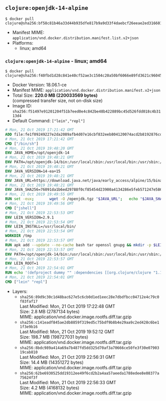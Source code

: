 ## `clojure:openjdk-14-alpine`

```console
$ docker pull clojure@sha256:bf58c81b46a33d44b935dfe817b9a9d33f4daebcf26eeae2ed316601d64741d8
```

-	Manifest MIME: `application/vnd.docker.distribution.manifest.list.v2+json`
-	Platforms:
	-	linux; amd64

### `clojure:openjdk-14-alpine` - linux; amd64

```console
$ docker pull clojure@sha256:f40fbd1d28c841e40cf52ae3c1504c20a50bf6066e89fd3621c960459483c45e
```

-	Docker Version: 18.06.1-ce
-	Manifest MIME: `application/vnd.docker.distribution.manifest.v2+json`
-	Total Size: **220.0 MB (220033569 bytes)**  
	(compressed transfer size, not on-disk size)
-	Image ID: `sha256:f51497e91201204f51b7eed0e4c842be48b422889bc45d526fdd018c4b3113d4`
-	Default Command: `["lein","repl"]`

```dockerfile
# Mon, 21 Oct 2019 17:21:42 GMT
ADD file:fe1f09249227e2da2089afb4d07e16cbf832eeb804120074acd2b8192876cd28 in / 
# Mon, 21 Oct 2019 17:21:42 GMT
CMD ["/bin/sh"]
# Mon, 21 Oct 2019 19:48:20 GMT
ENV JAVA_HOME=/opt/openjdk-14
# Mon, 21 Oct 2019 19:48:21 GMT
ENV PATH=/opt/openjdk-14/bin:/usr/local/sbin:/usr/local/bin:/usr/sbin:/usr/bin:/sbin:/bin
# Mon, 21 Oct 2019 19:48:21 GMT
ENV JAVA_VERSION=14-ea+15
# Mon, 21 Oct 2019 19:48:21 GMT
ENV JAVA_URL=https://download.java.net/java/early_access/alpine/15/binaries/openjdk-14-ea+15_linux-x64-musl_bin.tar.gz
# Mon, 21 Oct 2019 19:48:21 GMT
ENV JAVA_SHA256=76091da1b6ed29788f0cf85454d23900a4134286e5feb571247e5861f618d3cd
# Mon, 21 Oct 2019 19:49:55 GMT
RUN set -eux; 		wget -O /openjdk.tgz "$JAVA_URL"; 	echo "$JAVA_SHA256 */openjdk.tgz" | sha256sum -c -; 	mkdir -p "$JAVA_HOME"; 	tar --extract --file /openjdk.tgz --directory "$JAVA_HOME" --strip-components 1; 	rm /openjdk.tgz; 		java -Xshare:dump; 		java --version; 	javac --version
# Mon, 21 Oct 2019 19:49:56 GMT
CMD ["jshell"]
# Mon, 21 Oct 2019 22:53:53 GMT
ENV LEIN_VERSION=2.9.1
# Mon, 21 Oct 2019 22:53:54 GMT
ENV LEIN_INSTALL=/usr/local/bin/
# Mon, 21 Oct 2019 22:53:54 GMT
WORKDIR /tmp
# Mon, 21 Oct 2019 22:53:57 GMT
RUN apk add --update --no-cache bash tar openssl gnupg && mkdir -p $LEIN_INSTALL && wget -q https://raw.githubusercontent.com/technomancy/leiningen/$LEIN_VERSION/bin/lein-pkg && echo "Comparing lein-pkg checksum ..." && sha1sum lein-pkg && echo "93be2c23ab4ff2fc4fcf531d7510ca4069b8d24a *lein-pkg" | sha1sum -c - && mv lein-pkg $LEIN_INSTALL/lein && chmod 0755 $LEIN_INSTALL/lein && wget -q https://github.com/technomancy/leiningen/releases/download/$LEIN_VERSION/leiningen-$LEIN_VERSION-standalone.zip && wget -q https://github.com/technomancy/leiningen/releases/download/$LEIN_VERSION/leiningen-$LEIN_VERSION-standalone.zip.asc && gpg --batch --keyserver pool.sks-keyservers.net --recv-key 2B72BF956E23DE5E830D50F6002AF007D1A7CC18 && echo "Verifying Jar file signature ..." && gpg --verify leiningen-$LEIN_VERSION-standalone.zip.asc && rm leiningen-$LEIN_VERSION-standalone.zip.asc && mkdir -p /usr/share/java && mv leiningen-$LEIN_VERSION-standalone.zip /usr/share/java/leiningen-$LEIN_VERSION-standalone.jar && apk del tar openssl gnupg
# Mon, 21 Oct 2019 22:53:57 GMT
ENV PATH=/opt/openjdk-14/bin:/usr/local/sbin:/usr/local/bin:/usr/sbin:/usr/bin:/sbin:/bin:/usr/local/bin/
# Mon, 21 Oct 2019 22:53:57 GMT
ENV LEIN_ROOT=1
# Mon, 21 Oct 2019 22:54:01 GMT
RUN echo '(defproject dummy "" :dependencies [[org.clojure/clojure "1.10.1"]])' > project.clj   && lein deps && rm project.clj
# Mon, 21 Oct 2019 22:54:01 GMT
CMD ["lein" "repl"]
```

-	Layers:
	-	`sha256:89d9c30c1d48bac627e5c6cb0d1ed1eec28e7dbdfbcc04712e4c79c0f83faf17`  
		Last Modified: Mon, 21 Oct 2019 17:22:48 GMT  
		Size: 2.8 MB (2787134 bytes)  
		MIME: application/vnd.docker.image.rootfs.diff.tar.gzip
	-	`sha256:c141eadf845ae2db8859f319ed5c75bdf9b8b4e29aa9c2ed428c6be11f3e9b16`  
		Last Modified: Mon, 21 Oct 2019 19:52:12 GMT  
		Size: 198.7 MB (198727031 bytes)  
		MIME: application/vnd.docker.image.rootfs.diff.tar.gzip
	-	`sha256:8bdc989a414a69a7b487fd5dd325d70af3a70666ce50fe3f30e0790319cab810`  
		Last Modified: Mon, 21 Oct 2019 22:56:31 GMT  
		Size: 14.4 MB (14351272 bytes)  
		MIME: application/vnd.docker.image.rootfs.diff.tar.gzip
	-	`sha256:62be6930525dd19312ee49f6cd2b2a4aa57aeeda1788edee8e08377a75624f3f`  
		Last Modified: Mon, 21 Oct 2019 22:56:33 GMT  
		Size: 4.2 MB (4168132 bytes)  
		MIME: application/vnd.docker.image.rootfs.diff.tar.gzip
